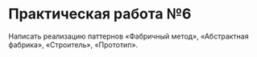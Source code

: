 # Практическая работа №6
Написать реализацию паттернов «Фабричный метод», «Абстрактная
фабрика», «Строитель», «Прототип».